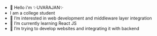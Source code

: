 - 👋 Hello i'm ✨UVARAJAN✨
- I am a college student
- 👀 I’m interested in web development and middleware layer integration 
- 🌱 I’m currently learning React JS
- 💞️ I’m trying to develop websites and integrating it with backend
  





<!---
UVARAJAND/UVARAJAND is a ✨ special ✨ repository because its `README.md` (this file) appears on your GitHub profile.
You can click the Preview link to take a look at your changes.
--->
